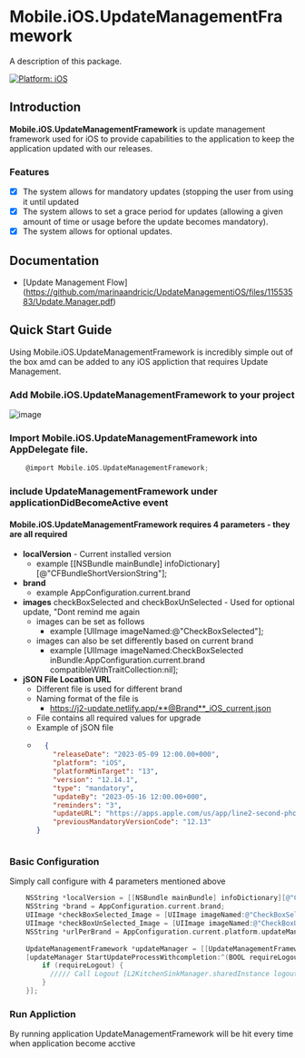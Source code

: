 # Mobile.iOS.UpdateManagementFramework

A description of this package.

<a href="https://github.com/marinaandricic/UpdateManagementiOS" target="_blank">
    <img src="https://img.shields.io/badge/platform-iOS%20%7C%20-lightgray.svg?style=flat" alt="Platform: iOS" />
</a> 

## Introduction

**Mobile.iOS.UpdateManagementFramework** is update management framework used for iOS to provide capabilities to the application to keep the application updated with our releases.
 
### Features 
 - [x] The system allows for mandatory updates (stopping the user from using it until updated
 - [x] The system allows to set a grace period for updates (allowing a given amount of time or usage before the update becomes mandatory).
 - [x] The system allows for optional updates.

## Documentation

* [Update Management Flow] (https://github.com/marinaandricic/UpdateManagementiOS/files/11553583/Update.Manager.pdf)

## Quick Start Guide

Using Mobile.iOS.UpdateManagementFramework is incredibly simple out of the box amd can be added to any iOS appliction that requires Update Management.

### Add Mobile.iOS.UpdateManagementFramework to your project

![image](https://github.com/marinaandricic/UpdateManagementiOS/assets/48448852/ba463f93-d575-458d-8813-7e99cf0e947d)

### Import Mobile.iOS.UpdateManagementFramework into AppDelegate file.

```objective-c
    @import Mobile.iOS.UpdateManagementFramework;
```

### include UpdateManagementFramework under applicationDidBecomeActive event

#### Mobile.iOS.UpdateManagementFramework requires 4 parameters - they are all required

* **localVersion** - Current installed version
    * example [[NSBundle mainBundle] infoDictionary][@"CFBundleShortVersionString"];
* **brand** 
    * example AppConfiguration.current.brand
* **images** checkBoxSelected and checkBoxUnSelected - Used for optional update, "Dont remind me again
    * images can be set as follows
        * example [UIImage imageNamed:@"CheckBoxSelected"];
    * images can also be set differently based on current brand 
        * example  [UIImage imageNamed:CheckBoxSelected inBundle:AppConfiguration.current.brand compatibleWithTraitCollection:nil];
* **jSON File Location URL**
    * Different file is used for different brand 
    * Naming format of the file is 
        * https://j2-update.netlify.app/**@Brand**_iOS_current.json
    * File contains all required values for upgrade
    * Example of jSON file 
    * ```jSON
        {
          "releaseDate": "2023-05-09 12:00.00+000",
          "platform": "iOS",
          "platformMinTarget": "13",
          "version": "12.14.1",
          "type": "mandatory",
          "updateBy": "2023-05-16 12:00.00+000",
          "reminders": "3",
          "updateURL": "https://apps.apple.com/us/app/line2-second-phone-number/id319185557?itsct=apps_box_link&itscg=30200",
          "previousMandatoryVersionCode": "12.13"
      }
    ```
 
### Basic Configuration 

Simply call configure with 4 parameters mentioned above
```objective-c
    NSString *localVersion = [[NSBundle mainBundle] infoDictionary][@"CFBundleShortVersionString"];
    NSString *brand = AppConfiguration.current.brand;
    UIImage *checkBoxSelected_Image = [UIImage imageNamed:@"CheckBoxSelected"]; 
    UIImage *checkBoxUnSelected_Image = [UIImage imageNamed:@"CheckBoxUnSelected"];
    NSString *urlPerBrand = AppConfiguration.current.platform.updateManagementURL;
    
    UpdateManagementFramework *updateManager = [[UpdateManagementFramework alloc] initWithBrand: brand url: urlPerBrand localVersion: localVersion  checkBoxSelected_Image: checkBoxSelected_Image checkBoxUnSelected_Image: checkBoxUnSelected_Image];
    [updateManager StartUpdateProcessWithcompletion:^(BOOL requireLogout) {
        if (requireLogout) { 
          ///// Call Logout [L2KitchenSinkManager.sharedInstance logoutAllAccounts];
        }
    }];
```

### Run Appliction 
By running application UpdateManagementFramework will be hit every time when application become acctive

   
